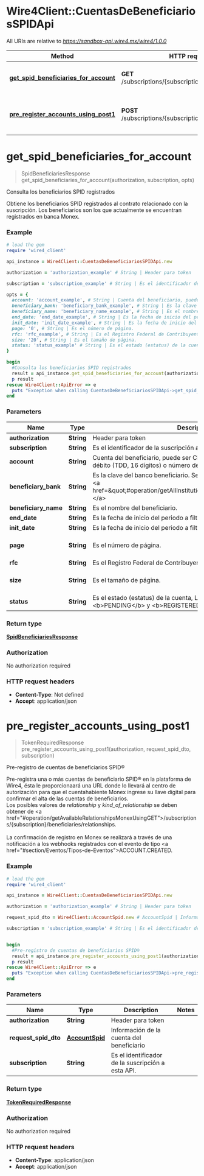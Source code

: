 # Wire4Client::CuentasDeBeneficiariosSPIDApi

All URIs are relative to *https://sandbox-api.wire4.mx/wire4/1.0.0*

Method | HTTP request | Description
------------- | ------------- | -------------
[**get_spid_beneficiaries_for_account**](CuentasDeBeneficiariosSPIDApi.md#get_spid_beneficiaries_for_account) | **GET** /subscriptions/{subscription}/beneficiaries/spid | Consulta los beneficiarios SPID registrados
[**pre_register_accounts_using_post1**](CuentasDeBeneficiariosSPIDApi.md#pre_register_accounts_using_post1) | **POST** /subscriptions/{subscription}/beneficiaries/spid | Pre-registro de cuentas de beneficiarios SPID®


# **get_spid_beneficiaries_for_account**
> SpidBeneficiariesResponse get_spid_beneficiaries_for_account(authorization, subscription, opts)

Consulta los beneficiarios SPID registrados

Obtiene los beneficiarios SPID registrados al contrato relacionado con la suscripción. Los beneficiarios son los que actualmente se encuentran registrados en banca Monex.

### Example
```ruby
# load the gem
require 'wire4_client'

api_instance = Wire4Client::CuentasDeBeneficiariosSPIDApi.new

authorization = 'authorization_example' # String | Header para token

subscription = 'subscription_example' # String | Es el identificador de la suscripción a esta API.

opts = { 
  account: 'account_example', # String | Cuenta del beneficiario, puede ser CLABE (18 dígitos), Tarjeta de débito  (TDD, 16 dígitos) o número de celular (10 dígitos).
  beneficiary_bank: 'beneficiary_bank_example', # String | Es la clave del banco beneficiario. Se puede obtener del catalogo de <a href=\"#operation/getAllInstitutionsUsingGET\">instituciones.</a>
  beneficiary_name: 'beneficiary_name_example', # String | Es el nombre del beneficiario.
  end_date: 'end_date_example', # String | Es la fecha de inicio del periodo a filtrar en formato dd-mm-yyyy.
  init_date: 'init_date_example', # String | Es la fecha de inicio del periodo a filtrar en formato dd-mm-yyyy.
  page: '0', # String | Es el número de página.
  rfc: 'rfc_example', # String | Es el Registro Federal de Contribuyentes (RFC) del beneficiario.
  size: '20', # String | Es el tamaño de página.
  status: 'status_example' # String | Es el estado (estatus) de la cuenta, Los valores pueden ser <b>PENDING</b> y <b>REGISTERED</b>.
}

begin
  #Consulta los beneficiarios SPID registrados
  result = api_instance.get_spid_beneficiaries_for_account(authorization, subscription, opts)
  p result
rescue Wire4Client::ApiError => e
  puts "Exception when calling CuentasDeBeneficiariosSPIDApi->get_spid_beneficiaries_for_account: #{e}"
end
```

### Parameters

Name | Type | Description  | Notes
------------- | ------------- | ------------- | -------------
 **authorization** | **String**| Header para token | 
 **subscription** | **String**| Es el identificador de la suscripción a esta API. | 
 **account** | **String**| Cuenta del beneficiario, puede ser CLABE (18 dígitos), Tarjeta de débito  (TDD, 16 dígitos) o número de celular (10 dígitos). | [optional] 
 **beneficiary_bank** | **String**| Es la clave del banco beneficiario. Se puede obtener del catalogo de &lt;a href&#x3D;\&quot;#operation/getAllInstitutionsUsingGET\&quot;&gt;instituciones.&lt;/a&gt; | [optional] 
 **beneficiary_name** | **String**| Es el nombre del beneficiario. | [optional] 
 **end_date** | **String**| Es la fecha de inicio del periodo a filtrar en formato dd-mm-yyyy. | [optional] 
 **init_date** | **String**| Es la fecha de inicio del periodo a filtrar en formato dd-mm-yyyy. | [optional] 
 **page** | **String**| Es el número de página. | [optional] [default to 0]
 **rfc** | **String**| Es el Registro Federal de Contribuyentes (RFC) del beneficiario. | [optional] 
 **size** | **String**| Es el tamaño de página. | [optional] [default to 20]
 **status** | **String**| Es el estado (estatus) de la cuenta, Los valores pueden ser &lt;b&gt;PENDING&lt;/b&gt; y &lt;b&gt;REGISTERED&lt;/b&gt;. | [optional] 

### Return type

[**SpidBeneficiariesResponse**](SpidBeneficiariesResponse.md)

### Authorization

No authorization required

### HTTP request headers

 - **Content-Type**: Not defined
 - **Accept**: application/json



# **pre_register_accounts_using_post1**
> TokenRequiredResponse pre_register_accounts_using_post1(authorization, request_spid_dto, subscription)

Pre-registro de cuentas de beneficiarios SPID®

Pre-registra una o más cuentas de beneficiario SPID® en la plataforma de Wire4, ésta le proporcionaará una URL donde lo llevará al centro de autorización para que el cuentahabiente Monex ingrese su llave digital para confirmar el alta de las cuentas de beneficiarios.<br/> Los posibles valores de <em>relationship</em> y <em>kind_of_relationship</em> se deben  obtener de <a href=\"#operation/getAvailableRelationshipsMonexUsingGET\">/subscriptions/{subscription}/beneficiaries/relationships.</a><br/><br/>La confirmación de registro en Monex se realizará a través de una notificación a los webhooks registrados con el evento de tipo <a href=\"#section/Eventos/Tipos-de-Eventos\">ACCOUNT.CREATED.</a>

### Example
```ruby
# load the gem
require 'wire4_client'

api_instance = Wire4Client::CuentasDeBeneficiariosSPIDApi.new

authorization = 'authorization_example' # String | Header para token

request_spid_dto = Wire4Client::AccountSpid.new # AccountSpid | Información de la cuenta del beneficiario

subscription = 'subscription_example' # String | Es el identificador de la suscripción a esta API.


begin
  #Pre-registro de cuentas de beneficiarios SPID®
  result = api_instance.pre_register_accounts_using_post1(authorization, request_spid_dto, subscription)
  p result
rescue Wire4Client::ApiError => e
  puts "Exception when calling CuentasDeBeneficiariosSPIDApi->pre_register_accounts_using_post1: #{e}"
end
```

### Parameters

Name | Type | Description  | Notes
------------- | ------------- | ------------- | -------------
 **authorization** | **String**| Header para token | 
 **request_spid_dto** | [**AccountSpid**](AccountSpid.md)| Información de la cuenta del beneficiario | 
 **subscription** | **String**| Es el identificador de la suscripción a esta API. | 

### Return type

[**TokenRequiredResponse**](TokenRequiredResponse.md)

### Authorization

No authorization required

### HTTP request headers

 - **Content-Type**: application/json
 - **Accept**: application/json



